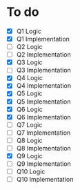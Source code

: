 # To do 
- [x] Q1 Logic
- [x] Q1 Implementation
- [ ] Q2 Logic
- [ ] Q2 Implementation
- [x] Q3 Logic
- [ ] Q3 Implementation
- [x] Q4 Logic
- [x] Q4 Implementation
- [x] Q5 Logic
- [x] Q5 Implementation
- [x] Q6 Logic
- [x] Q6 Implementation
- [ ] Q7 Logic
- [ ] Q7 Implementation
- [ ] Q8 Logic
- [ ] Q8 Implementation
- [x] Q9 Logic
- [ ] Q9 Implementation
- [ ] Q10 Logic
- [ ] Q10 Implementation